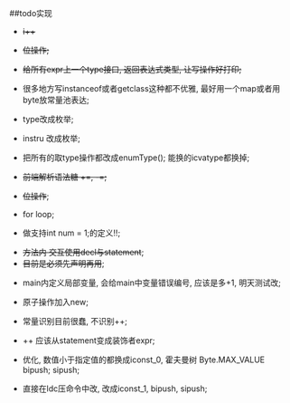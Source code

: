 ##todo实现


- ~~i++~~
- ~~位操作;~~

- ~~给所有expr上一个type接口, 返回表达式类型, 让写操作好打印;~~
- 很多地方写instanceof或者getclass这种都不优雅, 最好用一个map或者用byte放常量池表达;

- type改成枚举;  

- instru 改成枚举;

- 把所有的取type操作都改成enumType();
能换的icvatype都换掉;


- ~~前端解析语法糖 +=, -=;~~
- ~~位操作~~;
- for loop;
- 做支持int num = 1;的定义!!;

+ ~~方法内 交互使用decl与statement~~;
+ ~~目前是必须先声明再用~~;
- main内定义局部变量, 会给main中变量错误编号, 应该是多+1, 明天测试改;

- 原子操作加入new;
- 常量识别目前很蠢, 不识别++;
- ++ 应该从statement变成装饰者expr;  
- 优化, 数值小于指定值的都换成iconst_0, 霍夫曼树 Byte.MAX_VALUE bipush;
  sipush;
  
 - 直接在ldc压命令中改, 改成iconst_1, bipush, sipush;